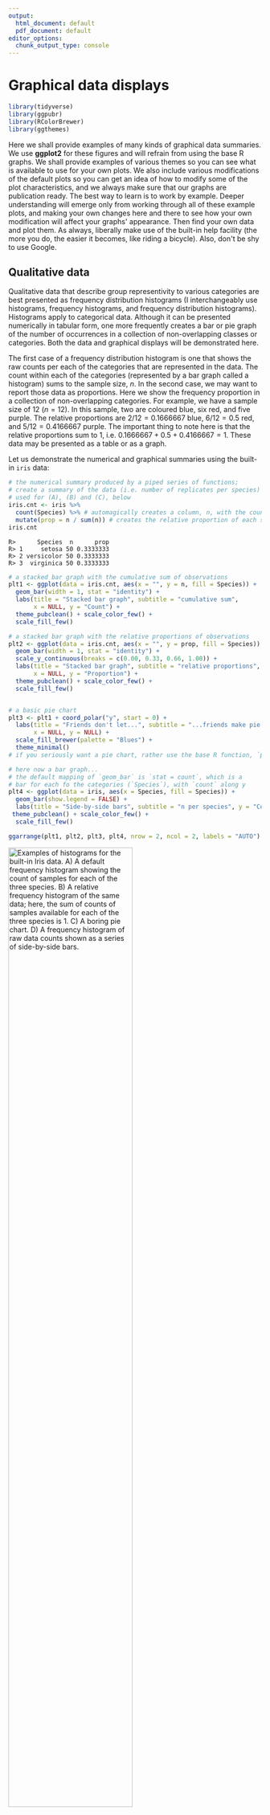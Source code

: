 ```yaml
---
output:
  html_document: default
  pdf_document: default
editor_options: 
  chunk_output_type: console
---
```


# Graphical data displays




```r
library(tidyverse)
library(ggpubr)
library(RColorBrewer)
library(ggthemes)
```

Here we shall provide examples of many kinds of graphical data summaries. We use **ggplot2** for these figures and will refrain from using the base R graphs. We shall provide examples of various themes so you can see what is available to use for your own plots. We also include various modifications of the default plots so you can get an idea of how to modify some of the plot characteristics, and we always make sure that our graphs are publication ready. The best way to learn is to work by example. Deeper understanding will emerge only from working through all of these example plots, and making your own changes here and there to see how your own modification will affect your graphs' appearance. Then find your own data and plot them. As always, liberally make use of the built-in help facility (the more you do, the easier it becomes, like riding a bicycle). Also, don't be shy to use Google.

## Qualitative data

Qualitative data that describe group representivity to various categories are best presented as frequency distribution histograms (I interchangeably use histograms, frequency histograms, and frequency distribution histograms). Histograms apply to categorical data. Although it can be presented numerically in tabular form, one more frequently creates a bar or pie graph of the number of occurrences in a collection of non-overlapping classes or categories. Both the data and graphical displays will be demonstrated here.

The first case of a frequency distribution histogram is one that shows the raw counts per each of the categories that are represented in the data. The count within each of the categories (represented by a bar graph called a histogram) sums to the sample size, $n$. In the second case, we may want to report those data as proportions. Here we show the frequency proportion in a collection of non-overlapping categories. For example, we have a sample size of 12 ($n=12$). In this sample, two are coloured blue, six red, and five purple. The relative proportions are $2/12=0.1666667$ blue, $6/12=0.5$ red, and $5/12=0.4166667$ purple. The important thing to note here is that the relative proportions sum to 1, i.e. $0.1666667+0.5+0.4166667=1$. These data may be presented as a table or as a graph.

Let us demonstrate the numerical and graphical summaries using the built-in `iris` data:


```r
# the numerical summary produced by a piped series of functions;
# create a summary of the data (i.e. number of replicates per species)
# used for (A), (B) and (C), below
iris.cnt <- iris %>%
  count(Species) %>% # automagically creates a column, n, with the counts
  mutate(prop = n / sum(n)) # creates the relative proportion of each species
iris.cnt
```

```
R>      Species  n      prop
R> 1     setosa 50 0.3333333
R> 2 versicolor 50 0.3333333
R> 3  virginica 50 0.3333333
```

<!-- show example of frequency distribution bar graph -->


```r
# a stacked bar graph with the cumulative sum of observations
plt1 <- ggplot(data = iris.cnt, aes(x = "", y = n, fill = Species)) +
  geom_bar(width = 1, stat = "identity") +
  labs(title = "Stacked bar graph", subtitle = "cumulative sum",
       x = NULL, y = "Count") +
  theme_pubclean() + scale_color_few() +
  scale_fill_few()

# a stacked bar graph with the relative proportions of observations
plt2 <- ggplot(data = iris.cnt, aes(x = "", y = prop, fill = Species)) +
  geom_bar(width = 1, stat = "identity") +
  scale_y_continuous(breaks = c(0.00, 0.33, 0.66, 1.00)) +
  labs(title = "Stacked bar graph", subtitle = "relative proportions",
       x = NULL, y = "Proportion") +
  theme_pubclean() + scale_color_few() +
  scale_fill_few()


# a basic pie chart
plt3 <- plt1 + coord_polar("y", start = 0) +
  labs(title = "Friends don't let...", subtitle = "...friends make pie charts",
       x = NULL, y = NULL) +
  scale_fill_brewer(palette = "Blues") +
  theme_minimal()
# if you seriously want a pie chart, rather use the base R function, `pie()`

# here now a bar graph...
# the default mapping of `geom_bar` is `stat = count`, which is a
# bar for each fo the categories (`Species`), with `count` along y
plt4 <- ggplot(data = iris, aes(x = Species, fill = Species)) +
  geom_bar(show.legend = FALSE) +
  labs(title = "Side-by-side bars", subtitle = "n per species", y = "Count") +
 theme_pubclean() + scale_color_few() +
  scale_fill_few()

ggarrange(plt1, plt2, plt3, plt4, nrow = 2, ncol = 2, labels = "AUTO")
```

<div class="figure">
<img src="04-graphics_files/figure-html/graphics-plot1-1.png" alt="Examples of histograms for the built-in Iris data. A) A default frequency histogram showing the count of samples for each of the three species. B) A relative frequency histogram of the same data; here, the sum of counts of samples available for each of the three species is 1. C) A boring pie chart. D) A frequency histogram of raw data counts shown as a series of side-by-side bars." width="70%" />
<p class="caption">(\#fig:graphics-plot1)Examples of histograms for the built-in Iris data. A) A default frequency histogram showing the count of samples for each of the three species. B) A relative frequency histogram of the same data; here, the sum of counts of samples available for each of the three species is 1. C) A boring pie chart. D) A frequency histogram of raw data counts shown as a series of side-by-side bars.</p>
</div>

## Continuous data

### Frequency distributions (histograms)

As with discrete data, we have a choice of absolute (Fig. 4.2A) and relative (Fig. 4.2 B-C) frequency histograms. There's also the empirical cumulative distribution function (ECDF) (Fig. 4.2 D) that uses relative proportions, but in this instance it is the relative proportion that each individual observation has towards the sample. Since the purpose of frequency histograms is to count the number of times something takes place or occurs within a category, what do we do when we are faced with continuous data where no categories are available? We can create our own categories, called *bins*. See the Old Faithful data, for example. The eruptions last between 1.6 and 5.1 minutes. So, we create intervals of time spanning these times, and within each count the number of times an event lasts as long as denoted by the intervals. Here we might choose intervals of 1-2 minutes, 2-3 minutes, 3-4 minutes, 4-5 minutes, and 5-6 minutes. The **ggplot2** `geom_histogram()` function automatically creates the bins, but we may specify our own. It is best to explain these principles by example (see Figure 4.2 A-D).

<!-- show example of numerical summary -->


```r
# a normal frequency histogram, with count along y
hist1 <- ggplot(data = faithful, aes(x = eruptions)) +
  geom_histogram(colour = "black", fill = "salmon", alpha = 0.6) +
  labs(title = "Old Faithful data",
       subtitle = "A vanilla frequency histogram",
       x = "Eruption duration (min)",
       y = "Count") + theme_pubclean()

# when the binwidth is 1, the density histogram *is* the relative
# frequency histogram
hist2 <- ggplot(data = faithful, aes(x = eruptions)) +
  geom_histogram(aes(y = ..density..),
                 position = 'identity', binwidth = 1,
                 colour = "black", fill = "salmon", alpha = 0.6) +
  labs(title = "Old Faithful data",
       subtitle = "Relative frequency histogram",
       x = "Eruption duration (min)",
       y = "Count") + theme_pubclean()


# if binwidth is something other than 1, the relative frequency in
# a histogram is ..density.. * binwidth
hist3 <- ggplot(data = faithful, aes(x = eruptions)) +
  geom_histogram(aes(y = 0.5 * ..density..),
                 position = 'identity', binwidth = 0.5,
                 colour = "black", fill = "salmon", alpha = 0.6) +
  labs(title = "Old Faithful data",
       subtitle = "Relative frequency histogram",
       x = "Eruption duration (min)",
       y = "Relative contribution") + theme_pubclean()

# ECDF
hist4 <- ggplot(data = faithful, aes(x = eruptions)) + 
  stat_ecdf() +
  labs(title = "Old Faithful data",
       subtitle = "ECDF",
       x = "Eruption duration (min)",
       y = "Relative contribution") + theme_pubclean()

ggarrange(hist1, hist2, hist3, hist4, ncol = 2, nrow = 2, labels = "AUTO")
```

<div class="figure">
<img src="04-graphics_files/figure-html/graphics-plot2-1.png" alt="Example histograms for the Old Faithful data. A) A default frequency histogram with the count of eruption times falling within the specified bins. B) A relative frequency histogram with bins adjusted to a width of 1 minute intervals; here, the sum of counts within each of the four bins is 1. C) Another relative frequency histogram, but with the bins adjusted to each be 0.5 minute increments; again the sum of counts represented by each bin is equal to 1." width="70%" />
<p class="caption">(\#fig:graphics-plot2)Example histograms for the Old Faithful data. A) A default frequency histogram with the count of eruption times falling within the specified bins. B) A relative frequency histogram with bins adjusted to a width of 1 minute intervals; here, the sum of counts within each of the four bins is 1. C) Another relative frequency histogram, but with the bins adjusted to each be 0.5 minute increments; again the sum of counts represented by each bin is equal to 1.</p>
</div>

What if we have continuous data belonging with multiple categories? The `iris` data provide a nice set of measurements that we may use to demonstrate a grouped frequency histogram. These data are size measurements (cm) of the variables sepal length and width and petal length and width, respectively, for 50 flowers from each of three species of *Iris*. The species are *Iris setosa*, *I. versicolor*, and *I. virginica*.


```r
# first we make long data
iris.long <- iris %>% 
  gather(key = "variable", value = "size", -Species)

ggplot(data = iris.long, aes(x = size)) +
  geom_histogram(position = "dodge", # ommitting this creates a stacked histogram
                 colour = NA, bins = 20,
                 aes(fill = Species)) +
  facet_wrap(~variable) +
  labs(title = "Iris data",
       subtitle = "Grouped frequency histogram",
       x = "Size (mm)",
       y = "Count") +
  theme_pubclean()
```

<div class="figure">
<img src="04-graphics_files/figure-html/graphics-plot3-1.png" alt="Panelled grouped histograms for the four Iris variables." width="70%" />
<p class="caption">(\#fig:graphics-plot3)Panelled grouped histograms for the four Iris variables.</p>
</div>

### Box plots

Box plots are sometimes called box-and-whisker plots. These graphs are a a graphical representation of the data based on its quartiles as well as its smallest and largest values. The keen eye can glance the 'shape' of the data distribution; they provide an alternative view to that given by the frequency distribution. A variation of the basic box-and-whisker plot is to superimpose a jittered scatter plot of the raw data on each bar.

From the `geom_boxplot` documentation, which says it best (type `?geom_boxplot`):

"The lower and upper hinges correspond to the first and third quartiles (the 25th and 75th percentiles)."

"The upper whisker extends from the hinge to the largest value no further than 1.5 \* IQR from the hinge (where IQR is the inter-quartile range, or distance between the first and third quartiles). The lower whisker extends from the hinge to the smallest value at most 1.5 \* IQR of the hinge. Data beyond the end of the whiskers are called 'outlying' points and are plotted individually."

"In a notched box plot, the notches extend 1.58 \* IQR / sqrt(n). This gives a roughly 95% confidence interval for comparing medians."

Here be examples:


```r
library(ggsci) # for nice colours

plt1 <- ggplot(data = iris, aes(x = Species, y = Sepal.Length, fill = Species)) +
  geom_boxplot(show.legend = FALSE, notch = FALSE) +
  scale_fill_npg() +
  theme_linedraw() +
  labs(y = "Sepal length (mm)") +
  theme(axis.text.x = element_text(face = "italic"))

plt2 <- ggplot(data = iris.long, aes(x = Species, y = size)) +
  geom_boxplot(alpha = 0.4, notch = TRUE) +
  geom_jitter(width = 0.1, shape = 21, fill = NA, alpha = 0.2, aes(colour = as.factor(Species))) +
  facet_wrap(~variable, nrow = 1) +
  scale_color_npg() +
  labs(y = "Size (mm)") +
  theme_linedraw() +
  theme(axis.text.x = element_text(face = "italic"))

ggarrange(plt1, plt2, nrow = 2, ncol = 1, labels = "AUTO")
```

<div class="figure">
<img src="04-graphics_files/figure-html/graphics-plot4a-1.png" alt="Examples of box plots made for the Iris data. A) A default box plot for one of the variables only. B) A panelled collection of box plots, one for each of the four variables, with a scatterplot to indicate the spread of the actual replicates." width="70%" />
<p class="caption">(\#fig:graphics-plot4a)Examples of box plots made for the Iris data. A) A default box plot for one of the variables only. B) A panelled collection of box plots, one for each of the four variables, with a scatterplot to indicate the spread of the actual replicates.</p>
</div>

Box-and-whisker plots have traditionally been used to display data that are not normally distributed, but I like to use them for any old data, even normal data. I prefer these over the old-fashioned bar graphs (as seen later in this section).

There are many additional packages that can be used to create an assortment of plots suitable to represent summary statistics and various ways to visualise group differences. For example, the package [ggstatplot](https://github.com/IndrajeetPatil/ggstatsplot) has many great options, for example this *violin plot*:


```r
# for reproducibility
library(ggstatsplot)
set.seed(123)

# plot
ggstatsplot::ggbetweenstats(
  data = iris,
  x = Species,
  y = Sepal.Length,
  ylab = "Sepal Length (mm)",
  title = "Distribution of sepal length across Iris species"
)
```

<div class="figure">
<img src="04-graphics_files/figure-html/graphics-plot4b-1.png" alt="Examples of violin plots made for the Iris data." width="70%" />
<p class="caption">(\#fig:graphics-plot4b)Examples of violin plots made for the Iris data.</p>
</div>

The **ggpubr** package provides many convenience functions for the drawing of publication quality graphs, many of which include summaries of pairwise comparisons (e.g. in t-tests and ANOVAs). Please see [here](http://www.sthda.com/english/articles/24-ggpubr-publication-ready-plots/) and [here](http://www.sthda.com/english/rpkgs/ggpubr/).

### Pairwise Scatter plots

This graph shows the relationship between two (matched) continuous variables. The statistical strength of the relationship can be indicated by a correlation (no causal relationship implied as is the case here) or a regression (when a causal link of $x$ on $y$ is demonstrated).


```r
plt1 <- ggplot(data = iris, aes(x = Petal.Length, y = Petal.Width, colour = Species)) +
  geom_point() +
  labs(x = "Petal length (mm)", y = "Petal width (mm)") +
  theme(legend.position = c(0.18, 0.85)) +
  scale_color_fivethirtyeight() +
  scale_fill_fivethirtyeight() + 
  theme_pubclean()

plt2 <- ggplot(data = iris, aes(x = Petal.Length, y = Petal.Width, colour = Species)) +
  geom_point(show.legend = FALSE) +
  geom_smooth(method = "lm", se = FALSE, show.legend = FALSE) +
  scale_color_fivethirtyeight() +
  scale_fill_fivethirtyeight() +
  labs(x = "Petal length (mm)", y = "Petal width (mm)") + 
  theme_pubclean()

ggarrange(plt1, plt2, ncol = 2, nrow = 1, labels = "AUTO")
```

<div class="figure">
<img src="04-graphics_files/figure-html/graphics-plot5-1.png" alt="Examples of scatterplots made for the Iris data. A) A default scatter plot showing the relationship between petal length and width. B) The same as (A) but with a correlation line added." width="70%" />
<p class="caption">(\#fig:graphics-plot5)Examples of scatterplots made for the Iris data. A) A default scatter plot showing the relationship between petal length and width. B) The same as (A) but with a correlation line added.</p>
</div>

### Bar graphs

Bar graphs display the mean plus/minus some measure of variation around the mean---typically the standard error or the standard deviation. The mean±SE and mean±SD are typically used for normally-distributed data. Here I provide an example bar graph for one of the Iris data set's variables:


```r
# first make nice labels for the facets because the default ones
# in the dataframe are not so nice; use the `labeller()` function
# to receive the new variable names defined here
facet.names <- c(Petal.Length = "Petal length",
                 Petal.Width = "Petal width",
                 Sepal.Length = "Sepal length",
                 Sepal.Width = "Sepal width")

# start with the `iris.long` long data that were produced above
# we create summaries of mean and SD and squirt it directly
# into the ggplot functions
iris.long %>% 
  group_by(Species, variable) %>%
  summarise(mean.size = mean(size),
            sd.size = sd(size)) %>%
  ggplot(aes(x = Species, y = mean.size)) +
  geom_bar(stat = "identity") +
  geom_errorbar(aes(ymin = mean.size - sd.size, ymax = mean.size + sd.size), width = 0.2) +
  facet_wrap(~variable, labeller = labeller(variable = facet.names)) +
  labs(y = "Size (mm)", title = "A box plot...", subtitle = "...of the Iris data") +
  theme(axis.text.x = element_text(face = "italic"))
```

<div class="figure">
<img src="04-graphics_files/figure-html/graphics-plot6-1.png" alt="Box plots of the mean ± SD of the four Iris variables." width="70%" />
<p class="caption">(\#fig:graphics-plot6)Box plots of the mean ± SD of the four Iris variables.</p>
</div>

### Density graphs

Often when we are displaying a distribution of data we are interested in the "shape" of the data more than the actual count of values in a specific category, as shown by a standard histogram. When one wishes to more organically visualise the frequency of values in a sample set a density graphs is used. These may also be thought of as smooth histograms. These work well with histograms and rug plots, as we may see in the figure below. It is important to note with density plots that they show the relative density of the distribution along the Y axis, and *not* the counts of the data. This can of course be changed, as seen below, but is not the default setting. Sometimes it can be informative to see how different the count and density distributions appear.


```r
# a normal density graph
dens1 <- ggplot(data = faithful, aes(x = eruptions)) +
  geom_density(colour = "black", fill = "salmon", alpha = 0.6) +
  labs(title = "Old Faithful data",
       subtitle = "A vanilla density plot",
       x = "Eruption duration (min)",
       y = "Density") + theme_pubr()

# a density and rug plot combo
dens2 <- ggplot(data = faithful, aes(x = eruptions)) +
  geom_density(colour = "black", fill = "salmon", alpha = 0.6) +
  geom_rug(colour = "red") +
  labs(title = "Old Faithful data",
       subtitle = "A density and rug plot",
       x = "Eruption duration (min)",
       y = "Density") + theme_pubr()

# a relative frequency histogram overlayed with a density plot
dens3 <- ggplot(data = faithful, aes(x = eruptions)) +
  geom_histogram(aes(y = ..density..),
                 position = 'identity', binwidth = 1,
                 colour = "black", fill = "turquoise", alpha = 0.6) +
  geom_density(colour = "black", fill = "salmon", alpha = 0.6) +
  labs(title = "Old Faithful data",
       subtitle = "Relative frequency with density",
       x = "Eruption duration (min)",
       y = "Density") + theme_pubr()

# a normal frequency histogram with density overlayed
# note that the density curve must be adjusted by
# the number of data points times the bin width
dens4 <- ggplot(data = faithful, aes(x = eruptions)) +
  geom_histogram(aes(y = ..count..),
                 binwidth = 0.2, colour = "black", fill = "turquoise", alpha = 0.6) +
  geom_density(aes(y = ..density.. * nrow(datasets::faithful) * 0.2), position = "identity",
               colour = "black", fill = "salmon", alpha = 0.6) +
  labs(title = "Old Faithful data",
       subtitle = "Frequency with density",
       x = "Eruption duration (min)",
       y = "Count") + theme_pubr()

ggarrange(dens1, dens2, dens3, dens4, ncol = 2, nrow = 2, labels = "AUTO")
```

<div class="figure">
<img src="04-graphics_files/figure-html/graphics-plot7-1.png" alt="A bevy of density graphs option based on the iris data. A) A lone density graph. B) A density graph accompanied by a rug plot. C) A histogram with a density graph overlay. D) A ridge plot." width="70%" />
<p class="caption">(\#fig:graphics-plot7)A bevy of density graphs option based on the iris data. A) A lone density graph. B) A density graph accompanied by a rug plot. C) A histogram with a density graph overlay. D) A ridge plot.</p>
</div>

### Violin plots

The density graph is not limited to it's use with histograms. We may combine this concept with box plots, too. These are known as violin plots and are very useful when we want to show the distribution of multiple categories of the same variable alongside one another. Violin plots may show the same information as box plots but take things one step further by allowing the shape of the boxplot to also show the distribution of the data within the sample set. We will use the `iris` data below to highlight the different types of violin plots one may use.


```r
# A basic violin plot
vio1 <- ggplot(data = iris, aes(x = Species, y = Sepal.Length, fill = Species)) +
  geom_violin() + 
  theme_pubclean() + theme(legend.position = "none") +
  labs(title = "Iris data",
       subtitle = "Basic violin plot", y = "Sepal length (mm)") +
  theme(axis.text.x = element_text(face = "italic"))

# Aviolin plot showing the quartiles as lines
vio2 <- ggplot(data = iris, aes(x = Species, y = Sepal.Length, fill = Species)) +
  geom_violin(show.legend = FALSE, draw_quantiles = c(0.25, 0.5, 0.75)) + 
  theme_pubclean() + theme(legend.position = "none") +
  labs(title = "Iris data",
       subtitle = "Violin plot with quartiles", y = "Sepal length (mm)") +
  theme(axis.text.x = element_text(face = "italic"))

# Box plots nested within violin plots
vio3 <- ggplot(data = iris, aes(x = Species, y = Sepal.Length, colour = Species)) +
  geom_violin(fill = "grey70") + 
  geom_boxplot(width = 0.1, colour = "grey30", fill = "white") +
  theme_pubclean() + theme(legend.position = "none") +
  labs(title = "Iris data",
       subtitle = "Box plots nested within violin plots", y = "Sepal length (mm)") +
  theme(axis.text.x = element_text(face = "italic"))

# Boxes in violins with the raw data jittered about
vio4 <- ggplot(data = iris, aes(x = Species, y = Sepal.Length, colour = Species)) +
  geom_violin(fill = "grey70") + 
  geom_boxplot(width = 0.1, colour = "black", fill = "white") +
  geom_jitter(shape = 1, width = 0.1, colour = "red", alpha = 0.7, fill = NA) +
  theme_pubclean() + theme(legend.position = "none") +
  labs(title = "Iris data",
       subtitle = "Violins, boxes, and jittered data", y = "Sepal length (mm)") +
  theme(axis.text.x = element_text(face = "italic"))

ggarrange(vio1, vio2, vio3, vio4, ncol = 2, nrow = 2, labels = "AUTO")
```

<div class="figure">
<img src="04-graphics_files/figure-html/graphics-plot8-1.png" alt="Variations of violin plots." width="70%" />
<p class="caption">(\#fig:graphics-plot8)Variations of violin plots.</p>
</div>

## Exercises

### Exercise 1

Choose a dataset, either one of the many built into R or one of your own, and create four distinctly different figures. Use `ggarrange()` to stitch them together in a meaningful way.
